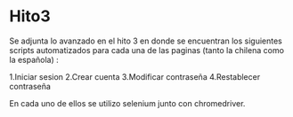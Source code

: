 # Hito3

Se adjunta lo avanzado en el hito 3 en donde se encuentran los siguientes scripts automatizados para cada una de las paginas (tanto la chilena como la española) :

1.Iniciar sesion
2.Crear cuenta
3.Modificar contraseña
4.Restablecer contraseña

En cada uno de ellos se utilizo selenium junto con chromedriver.
